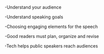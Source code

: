 -Understand your audience  

-Understand speaking goals 

-Choosing engaging elements for the speech  

-Good readers must plan, organize and revise 

-Tech helps public speakers reach audiences
